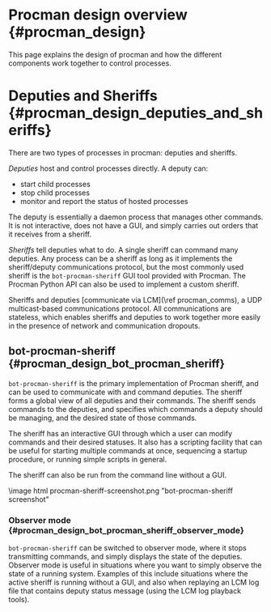 Procman design overview {#procman_design}
=====================

This page explains the design of procman and how the different components work
together to control processes.

# Deputies and Sheriffs {#procman_design_deputies_and_sheriffs}

There are two types of processes in procman: deputies and sheriffs.

_Deputies_ host and control processes directly.  A deputy can:
- start child processes
- stop child processes
- monitor and report the status of hosted processes

The deputy is essentially a daemon process that manages other commands.  It is
not interactive, does not have a GUI, and simply carries out orders that it
receives from a sheriff.

_Sheriffs_ tell deputies what to do.  A single sheriff can command many
deputies.  Any process can be a sheriff as long as it implements the
sheriff/deputy communications protocol, but the most commonly used sheriff is
the `bot-procman-sheriff` GUI tool provided with Procman.  The Procman Python API
can also be used to implement a custom sheriff.

Sheriffs and deputies [communicate via LCM](\ref procman_comms), a UDP
multicast-based communications protocol.  All communications are stateless,
which enables sheriffs and deputies to work together more easily in the
presence of network and communication dropouts.

## bot-procman-sheriff {#procman_design_bot_procman_sheriff}

`bot-procman-sheriff` is the primary implementation of Procman sheriff, and can
be used to communicate with and command deputies.  The sheriff forms a global
view of all deputies and their commands.  The sheriff sends commands to the
deputies, and specifies which commands a deputy should be managing, and the
desired state of those commands.

The sheriff has an interactive GUI through which a user can modify commands and
their desired statuses.  It also has a scripting facility that can be useful
for starting multiple commands at once, sequencing a startup procedure, or
running simple scripts in general.

The sheriff can also be run from the command line without a GUI.

\image html procman-sheriff-screenshot.png "bot-procman-sheriff screenshot"

### Observer mode {#procman_design_bot_procman_sheriff_observer_mode}

`bot-procman-sheriff` can be switched to observer mode, where it stops
transmitting commands, and simply displays the state of the deputies.  Observer
mode is useful in situations where you want to simply observe the state of a
running system.  Examples of this include situations where the active sheriff
is running without a GUI, and also when replaying an LCM log file that contains
deputy status message (using the LCM log playback tools).

